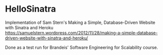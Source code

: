 # HelloSinatra
Implementation of Sam Stern's Making a Simple, Database-Driven Website with Sinatra and Heroku
https://samuelstern.wordpress.com/2012/11/28/making-a-simple-database-driven-website-with-sinatra-and-heroku/

Done as a test run for Brandeis' Software Engineering for Scalability course.
